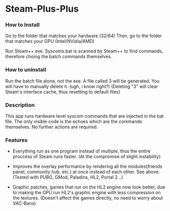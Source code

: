 # Steam-Plus-Plus

### How to Install

Go to the folder that matches your hardware (32/64)
Then, go to the folder that matches your GPU (Intel/NVidia/AMD)

Run Steam++.exe. Syscoms.bat is scanned by Steam++ to find commands, therefore choing the batch commands themselves.

### How to uninstall

Run the batch file alone, not the exe. 
A file called 3 will be generated. You will have to manually delete it. (ugh, i know right?)
(Deleting "3" will clear Steam's interface cache, thus resetting to default files)

### Description

This app runs hardware level syscom commands that are injected in the bat file. 
The only visible code is the echoes which are the commands themselves. No further actions are required.


### Features

+ Everything run as one program instead of multiple, thus the entire proccess of Steam runs faster. (At the compromise of slight instability)

+ Improves the overlay performance by rendering all the modules(friends panel, community hub, etc.)
  at once instead of each other. See above. (Tested with PUBG, GMod, Paladins, HL2, Portal 2...)

+ Graphic patches, games that run on the HL2 engine now look better, due to making the GPU run HL2's graphic engine with less compression on the textures. (Doesn't affect the games directly, no need to worry about VAC-Bans)
